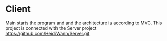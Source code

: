 # Client
Main starts the program and and the architecture is according to MVC.
This project is connected with the Server project https://github.com/HeidiWann/Server.git
